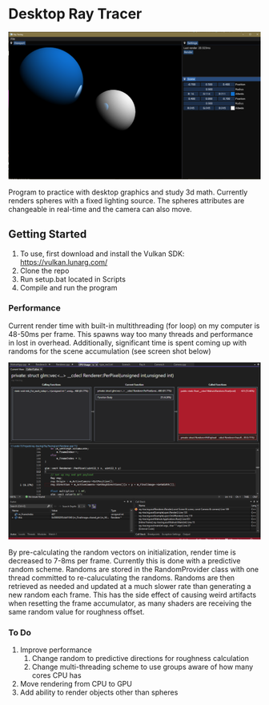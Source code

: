 # Desktop Ray Tracer

![](2022-12-29-14-58-10.png)

Program to practice with desktop graphics and study 3d math. Currently renders spheres with a fixed lighting source. The spheres attributes are changeable in real-time and the camera can also move.

## Getting Started

1. To use, first download and install the Vulkan SDK: https://vulkan.lunarg.com/
2. Clone the repo
3. Run setup.bat located in Scripts
4. Compile and run the program

### Performance

Current render time with built-in multithreading (for loop) on my computer is 48-50ms per frame. This spawns way too many threads and performance in lost in overhead. Additionally, significant time is spent coming up with randoms for the scene accumulation (see screen shot below)

![](2023-01-07-11-24-14.png)

By pre-calculating the random vectors on initialization, render time is decreased to 7-8ms per frame. Currently this is done with a predictive random scheme. Randoms are stored in the RandomProvider class with one thread committed to re-caluculating the randoms. Randoms are then retrieved as needed and updated at a much slower rate than generating a new random each frame. This has the side effect of causing weird artifacts when resetting the frame accumulator, as many shaders are receiving the same random value for roughness offset.

### To Do

1. Improve performance
   1. Change random to predictive directions for roughness calculation
   2. Change multi-threading scheme to use groups aware of how many cores CPU has
2. Move rendering from CPU to GPU
3. Add ability to render objects other than spheres
